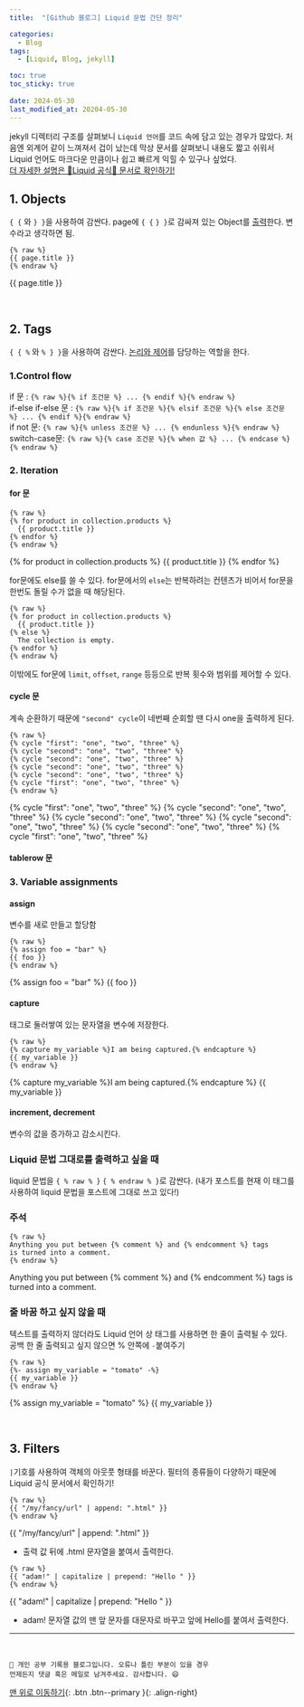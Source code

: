 ```yaml
---
title:  "[Github 블로그] Liquid 문법 간단 정리" 

categories:
  - Blog
tags:
  - [Liquid, Blog, jekyll]

toc: true
toc_sticky: true
 
date: 2024-05-30
last_modified_at: 20204-05-30
---
```


jekyll 디렉터리 구조를 살펴보니 `Liquid 언어`를 코드 속에 담고 있는 경우가 많았다. 처음엔 외계어 같이 느껴져서 겁이 났는데 막상 문서를 살펴보니 내용도 짧고 쉬워서 Liquid 언어도 마크다운 만큼이나 쉽고 빠르게 익힐 수 있구나 싶었다.  
[더 자세한 설명은 💎Liquid 공식💎 문서로 확인하기!](http://shopify.github.io/liquid/)

## 1. Objects
`{ {` 와 `} }`을 사용하여 감싼다. page에 `{ {` `} }`로 감싸져 있는 Object를 <u>출력</u>한다. 변수라고 생각하면 됨. 
```
{% raw %}
{{ page.title }}
{% endraw %}
```
{{ page.title }}

<br>

## 2. Tags

`{ { %` 와 `% } }`을 사용하여 감싼다. <u>논리와 제어</u>를 담당하는 역할을 한다.

### 1.Control flow
if 문 : `{% raw %}{% if 조건문 %} ... {% endif %}{% endraw %}`  
if-else if-else 문 : `{% raw %}{% if 조건문 %}{% elsif 조건문 %}{% else 조건문 %} ... {% endif %}{% endraw %}`  
if not 문: `{% raw %}{% unless 조건문 %} ... {% endunless %}{% endraw %}`  
switch-case문: `{% raw %}{% case 조건문 %}{% when 값 %} ... {% endcase %}{% endraw %}`  

### 2. Iteration
#### for 문
```
{% raw %}
{% for product in collection.products %}
  {{ product.title }}
{% endfor %}
{% endraw %}
```
{% for product in collection.products %}
  {{ product.title }}
{% endfor %}

for문에도 else를 쓸 수 있다. for문에서의 `else`는 반복하려는 컨텐츠가 비어서 for문을 한번도 돌릴 수가 없을 때 해당된다.
```
{% raw %}
{% for product in collection.products %}
  {{ product.title }}
{% else %}
  The collection is empty.
{% endfor %}
{% endraw %}
```
이밖에도 for문에 `limit`, `offset`, `range` 등등으로 반복 횟수와 범위를 제어할 수 있다.

#### cycle 문
계속 순환하기 때문에 `"second" cycle`이 네번째 순회할 땐 다시 one을 출력하게 된다.
```
{% raw %}
{% cycle "first": "one", "two", "three" %}
{% cycle "second": "one", "two", "three" %}
{% cycle "second": "one", "two", "three" %}
{% cycle "second": "one", "two", "three" %}
{% cycle "second": "one", "two", "three" %}
{% cycle "first": "one", "two", "three" %}
{% endraw %}
```
{% cycle "first": "one", "two", "three" %}
{% cycle "second": "one", "two", "three" %}
{% cycle "second": "one", "two", "three" %}
{% cycle "second": "one", "two", "three" %}
{% cycle "second": "one", "two", "three" %}
{% cycle "first": "one", "two", "three" %}

#### tablerow 문

### 3. Variable assignments

#### assign
변수를 새로 만들고 할당함
```
{% raw %}
{% assign foo = "bar" %}
{{ foo }}
{% endraw %}
```
{% assign foo = "bar" %}
{{ foo }}

#### capture
태그로 둘러쌓여 있는 문자열을 변수에 저장한다.
```
{% raw %}
{% capture my_variable %}I am being captured.{% endcapture %}
{{ my_variable }}
{% endraw %}
```
{% capture my_variable %}I am being captured.{% endcapture %}
{{ my_variable }}

#### increment, decrement

변수의 값을 증가하고 감소시킨다.

### Liquid 문법 그대로를 출력하고 싶을 때
liquid 문법을 `{ % raw % }` `{ % endraw % }`로 감싼다. (내가 포스트를 현재 이 태그를 사용하여 liquid 문법을 포스트에 그대로 쓰고 있다!)

### 주석
```
{% raw %}
Anything you put between {% comment %} and {% endcomment %} tags
is turned into a comment.
{% endraw %}
```
Anything you put between {% comment %} and {% endcomment %} tags
is turned into a comment.

### 줄 바꿈 하고 싶지 않을 때
텍스트를 출력하지 않더라도 Liquid 언어 상 태그를 사용하면 한 줄이 출력될 수 있다. 공백 한 줄 출력되고 싶지 않으면 % 안쪽에 `-`붙여주기
```liquid
{% raw %}
{%- assign my_variable = "tomato" -%}
{{ my_variable }}
{% endraw %}
```
{% assign my_variable = "tomato" %}
{{ my_variable }}

<br>

## 3. Filters
`|`기호를 사용하여 객체의 아웃풋 형태를 바꾼다. 필터의 종류들이 다양하기 때문에 Liquid 공식 문서에서 확인하기!
```liquid
{% raw %}
{{ "/my/fancy/url" | append: ".html" }}
{% endraw %}
```
{{ "/my/fancy/url" | append: ".html" }}
- 출력 값 뒤에 .html 문자열을 붙여서 출력한다.

```liquid
{% raw %}
{{ "adam!" | capitalize | prepend: "Hello " }}
{% endraw %}
```
{{ "adam!" | capitalize | prepend: "Hello " }}

- adam! 문자열 값의 맨 앞 문자를 대문자로 바꾸고 앞에 Hello를 붙여서 출력한다.

***
<br>

    🚀 개인 공부 기록용 블로그입니다. 오류나 틀린 부분이 있을 경우 
    언제든지 댓글 혹은 메일로 남겨주세요. 감사합니다. 😄

[맨 위로 이동하기](#){: .btn .btn--primary }{: .align-right}